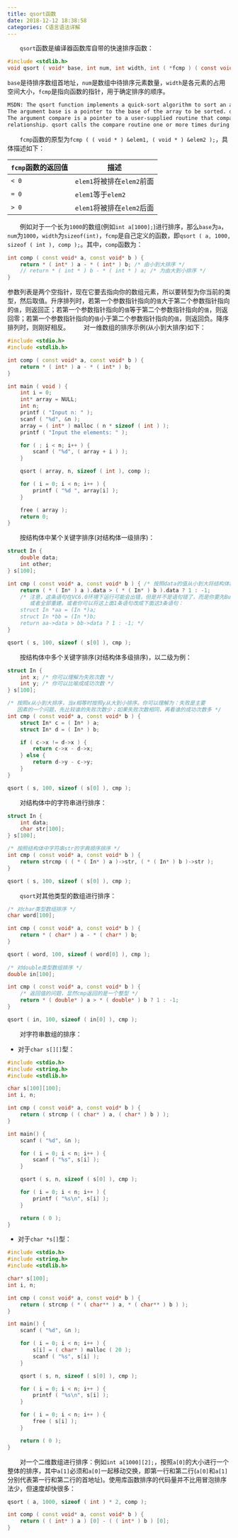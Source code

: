 ```yaml
---
title: qsort函数
date: 2018-12-12 18:38:58
categories: C语言语法详解
---
```

&emsp;&emsp;`qsort`函数是编译器函数库自带的快速排序函数：

``` c
#include <stdlib.h>
void qsort ( void* base, int num, int width, int ( *fcmp ) ( const void*, const void* ) );
```

`base`是待排序数组首地址，`num`是数组中待排序元素数量，`width`是各元素的占用空间大小，`fcmp`是指向函数的指针，用于确定排序的顺序。

``` bash
MSDN: The qsort function implements a quick-sort algorithm to sort an array of num elements, each of width bytes.
The argument base is a pointer to the base of the array to be sorted. qsort overwrites this array with the sorted elements.
The argument compare is a pointer to a user-supplied routine that compares two array elements and returns a value specifying their
relationship. qsort calls the compare routine one or more times during the sort, passing pointers to two array elements on each call.
```

&emsp;&emsp;`fcmp`函数的原型为`fcmp ( ( void * ) &elem1, ( void * ) &elem2 );`，具体描述如下：

`fcmp`函数的返回值 | 描述
------------------|------
`< 0`             | `elem1`将被排在`elem2`前面
`= 0`             | `elem1`等于`elem2`
`> 0`             | `elem1`将被排在`elem2`后面

&emsp;&emsp;例如对于一个长为`1000`的数组(例如`int a[1000];`)进行排序，那么`base`为`a`，`num`为`1000`，`width`为`sizeof(int)`，`fcmp`是自己定义的函数，即`qsort ( a, 1000, sizeof ( int ), comp );`。其中，`comp`函数为：

``` cpp
int comp ( const void* a, const void* b ) {
    return * ( int* ) a - * ( int* ) b; /* 由小到大排序 */
    // return * ( int * ) b - * ( int * ) a; /* 为由大到小排序 */
}
```

参数列表是两个空指针，现在它要去指向你的数组元素，所以要转型为你当前的类型，然后取值。升序排列时，若第一个参数指针指向的`值`大于第二个参数指针指向的`值`，则返回正；若第一个参数指针指向的`值`等于第二个参数指针指向的`值`，则返回零；若第一个参数指针指向的`值`小于第二个参数指针指向的`值`，则返回负。降序排列时，则刚好相反。
&emsp;&emsp;对一维数组的排序示例(从小到大排序)如下：

``` cpp
#include <stdio.h>
#include <stdlib.h>

int comp ( const void* a, const void* b ) {
    return * ( int* ) a - * ( int* ) b;
}​

int main ( void ) {
    int i = 0;
    int* array = NULL;
    int n;
    printf ( "Input n: " );
    scanf ( "%d", &n );
    array = ( int* ) malloc ( n * sizeof ( int ) );
    printf ( "Input the elements: " );

    for ( ; i < n; i++ ) {
        scanf ( "%d", ( array + i ) );
    }

    qsort ( array, n, sizeof ( int ), comp );

    for ( i = 0; i < n; i++ ) {
        printf ( "%d ", array[i] );
    }

    free ( array );
    return 0;
}
```

&emsp;&emsp;按结构体中某个关键字排序(对结构体一级排序)：

``` cpp
struct In {
    double data;
    int other;
} s[100]​;

int cmp ( const void* a, const void* b ) { /* 按照data的值从小到大将结构体排序 */
    return ( * ( In* ) a ).data > ( * ( In* ) b ).data ? 1 : -1;
    /* 注意，这条语句在VC6.0环境下运行可能会出错，但是并不是语句错了，而是你要先Build，
       或者全部重建。或者你可以将这上面1条语句改成下面这3条语句：
    struct In *aa = (In *)a;
    struct In *bb = (In *)b;
    return aa->data > bb->data ? 1 : -1; */
}

qsort ( s, 100, sizeof ( s[0] ), cmp );
```

&emsp;&emsp;按结构体中多个关键字排序(对结构体多级排序)，以二级为例：

``` cpp
struct In {
    int x; /* 你可以理解为失败次数 */
    int y; /* 你可以比喻成成功次数 */
} s[100];

/* 按照x从小到大排序，当x相等时按照y从大到小排序。你可以理解为：失败是主要
   因素的一个问题，先比较谁的失败次数少；如果失败次数相同，再看谁的成功次数多 */
int cmp ( const void* a, const void* b ) {
    struct In* c = ( In* ) a;
    struct In* d = ( In* ) b;

    if ( c->x != d->x ) {
        return c->x - d->x;
    } else {
        return d->y - c->y;
    }
}

qsort ( s, 100, sizeof ( s[0] ), cmp );
```

&emsp;&emsp;对结构体中的字符串进行排序：

``` cpp
struct In {
    int data;
    char str[100];
} s[100];​

/* 按照结构体中字符串str的字典顺序排序 */
int cmp ( const void* a, const void* b ) {
    return strcmp ( ( * ( In* ) a )->str, ( * ( In* ) b )->str );
}

qsort ( s, 100, sizeof ( s[0] ), cmp );
```

&emsp;&emsp;`qsort`对其他类型的数组进行排序：

``` cpp
/* 对char类型数组排序 */
char word[100];

int cmp ( const void* a, const void* b ) {
    return * ( char* ) a - * ( char* ) b;
}

qsort ( word, 100, sizeof ( word[0] ), cmp );
​
/* 对double类型数组排序 */
double in[100];

int cmp ( const void* a, const void* b ) {
    /* 返回值的问题，显然cmp返回的是一个整型 */
    return * ( double* ) a > * ( double* ) b ? 1 : -1;
}

qsort ( in, 100, sizeof ( in[0] ), cmp );
```

&emsp;&emsp;对字符串数组的排序：

- 对于`char s[][]`型：

``` cpp
#include <stdio.h>
#include <string.h>
#include <stdlib.h>

char s[100][100];
int i, n;

int cmp ( const void* a, const void* b ) {
    return ( strcmp ( ( char* ) a, ( char* ) b ) );
}

int main() {
    scanf ( "%d", &n );

    for ( i = 0; i < n; i++ ) {
        scanf ( "%s", s[i] );
    }

    qsort ( s, n, sizeof ( s[0] ), cmp );

    for ( i = 0; i < n; i++ ) {
        printf ( "%s\n", s[i] );
    }

    return ( 0 );
}
```

- 对于`char *s[]`型：

``` cpp
#include <stdio.h>
#include <string.h>
#include <stdlib.h>

char* s[100];
int i, n;

int cmp ( const void* a, const void* b ) {
    return ( strcmp ( * ( char** ) a, * ( char** ) b ) );
}

int main() {
    scanf ( "%d", &n );

    for ( i = 0; i < n; i++ ) {
        s[i] = ( char* ) malloc ( 20 );
        scanf ( "%s", s[i] );
    }

    qsort ( s, n, sizeof ( s[0] ), cmp );

    for ( i = 0; i < n; i++ ) {
        printf ( "%s\n", s[i] );
    }

    for ( i = 0; i < n; i++ ) {
        free ( s[i] );
    }

    return ( 0 );
}
```

&emsp;&emsp;对一个二维数组进行排序：例如`int a[1000][2];`，按照`a[0]`的大小进行一个整体的排序，其中`a[1]`必须和`a[0]`一起移动交换，即第一行和第二行(`a[0]`和`a[1]`分别代表第一行和第二行的首地址)。使用库函数排序的代码量并不比用冒泡排序法少，但速度却快很多：

``` cpp
qsort ( a, 1000, sizeof ( int ) * 2, comp );

int comp ( const void* a, const void* b ) {
    return ( ( int* ) a ) [0] - ( ( int* ) b ) [0];
}
```